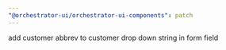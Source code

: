 ```yaml
---
"@orchestrator-ui/orchestrator-ui-components": patch
---
```


add customer abbrev to customer drop down string in form field
